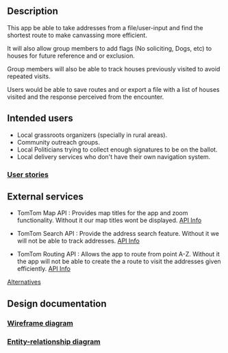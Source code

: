 ## Description

This app be able to take addresses from a file/user-input and find the shortest route to make canvassing more efficient.

It will also allow group members to add flags (No soliciting, Dogs, etc) to houses for future reference and or exclusion.

Group members will also be able to track houses previously visited to avoid repeated visits.

Users would be able to save routes and or export a file with a list of houses visited and the response perceived from the encounter.

## Intended users

* Local grassroots organizers (specially in rural areas).
* Community outreach groups.
* Local Politicians trying to collect enough signatures to be on the ballot.
* Local delivery services who don't have their own navigation system.

### [User stories](user-stories.md)

## External services

* TomTom Map API :
  Provides map titles for the app and zoom functionality.
  Without it our map titles wont be displayed.
  [API Info](https://developer.tomtom.com/maps-api)

* TomTom Search API :
   Provide the address search feature.
   Without it we will not be able to track addresses.
   [API Info](https://developer.tomtom.com/search-api)

* TomTom Routing API :
   Allows the app to route from point A-Z.
   Without it the app will not be able to create the a route to visit the addresses given efficiently.
   [API Info](https://developer.tomtom.com/routing-api)
   
[Alternatives](alternative.md)


## Design documentation

### [Wireframe diagram](wireframe.md)

### [Entity-relationship diagram](erd.md)




